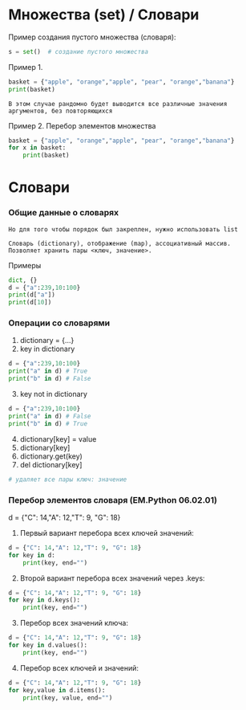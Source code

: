 # Множества (set) / Словари
Пример создания пустого множества (словаря):
```python
s = set()  # создание пустого множества
```
Пример 1.
```python
basket = {"apple", "orange","apple", "pear", "orange","banana"}
print(basket)
```
```
В этом случае рандомно будет выводится все различные значения аргументов, без повторяющихся 
```
Пример 2. Перебор элементов множества
```python
basket = {"apple", "orange","apple", "pear", "orange","banana"}
for x in basket:
    print(basket)
```
# Словари
### Общие данные о словарях
```
Но для того чтобы порядок был закреплен, нужно использовать list
```
```
Словарь (dictionary), отображение (map), ассоциативный массив.
Позволяет хранить пары <ключ, значение>.
```
Примеры
```python
dict, {}
d = {"a":239,10:100}
print(d["a"])
print(d[10])
```
### Операции со словарями
1) dictionary = {...}
2) key in dictionary
```python
d = {"a":239,10:100}
print("a" in d) # True
print("b" in d) # False
```
3) key not in dictionary
```python
d = {"a":239,10:100}
print("a" in d) # False
print("b" in d) # True
```
4) dictionary[key] = value
5) dictionary[key] 
6) dictionary.get(key)
7) del dictionary[key]
```python
# удаляет все пары ключ: значение 
```

### Перебор элементов словаря (EM.Python 06.02.01)
d = {"C": 14,"A": 12,"T": 9, "G": 18}
1) Первый вариант перебора всех ключей значений:
```python
d = {"C": 14,"A": 12,"T": 9, "G": 18}
for key in d:
    print(key, end="")
```

2) Второй вариант перебора всех значений через .keys:
```python
d = {"C": 14,"A": 12,"T": 9, "G": 18}
for key in d.keys():
    print(key, end="")
```    
3) Перебор всех значений ключа:
```python
d = {"C": 14,"A": 12,"T": 9, "G": 18}
for key in d.values():
    print(key, end="")
```
4) Перебор всех ключей и значений: 
```python
d = {"C": 14,"A": 12,"T": 9, "G": 18}
for key,value in d.items():
    print(key, value, end="")
```